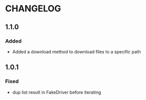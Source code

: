# CHANGELOG

## 1.1.0
### Added
* Added a download method to download files to a specific path

## 1.0.1
### Fixed
* dup list result in FakeDriver before iterating
